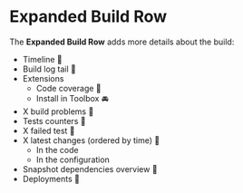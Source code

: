 # Expanded Build Row

The __Expanded Build Row__ adds more details about the build:

* Timeline :checkered_flag: 
* Build log tail :checkered_flag: 
* Extensions 
	* Code coverage :checkered_flag: 
    * Install in Toolbox :oncoming_automobile:
* X build problems :checkered_flag: 
* Tests counters :checkered_flag: 
* X failed test :checkered_flag: 
* X latest changes (ordered by time) :checkered_flag: 
	* In the code
	* In the configuration
* Snapshot dependencies overview :checkered_flag: 
* Deployments :checkered_flag: 